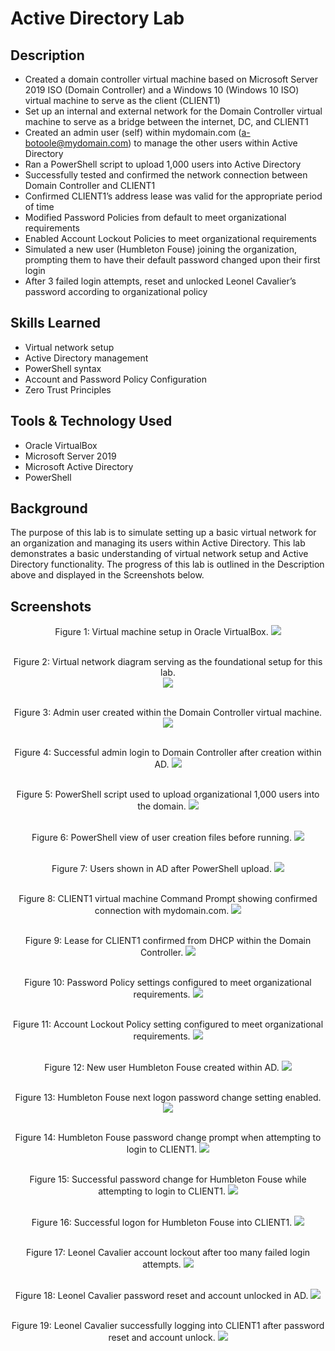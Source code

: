 # Active Directory Lab

## Description
- Created a domain controller virtual machine based on Microsoft Server 2019 ISO (Domain Controller) and a Windows 10 (Windows 10 ISO) virtual machine to serve as the client (CLIENT1)
- Set up an internal and external network for the Domain Controller virtual machine to serve as a bridge between the internet, DC, and CLIENT1
- Created an admin user (self) within mydomain.com (a-botoole@mydomain.com) to manage the other users within Active Directory
- Ran a PowerShell script to upload 1,000 users into Active Directory
- Successfully tested and confirmed the network connection between Domain Controller and CLIENT1
- Confirmed CLIENT1’s address lease was valid for the appropriate period of time
- Modified Password Policies from default to meet organizational requirements
- Enabled Account Lockout Policies to meet organizational requirements
- Simulated a new user (Humbleton Fouse) joining the organization, prompting them to have their default password changed upon their first login
- After 3 failed login attempts, reset and unlocked Leonel Cavalier’s password according to organizational policy


## Skills Learned
- Virtual network setup
- Active Directory management
- PowerShell syntax
- Account and Password Policy Configuration
- Zero Trust Principles


## Tools & Technology Used
- Oracle VirtualBox
- Microsoft Server 2019
- Microsoft Active Directory
- PowerShell

##  Background
The purpose of this lab is to simulate setting up a basic virtual network for an organization and managing its users within Active Directory. This lab demonstrates a basic understanding of virtual network setup and Active Directory functionality. The progress of this lab is outlined in the Description above and displayed in the Screenshots below.
  
## Screenshots

<p align="center">
Figure 1: Virtual machine setup in Oracle VirtualBox.
<img src="https://github.com/bryanotoole/Project-Pictures/blob/main/AD%2025.%20Virtual%20Machines%20Used.PNG"/> <br />
<br />
<p align="center">
Figure 2: Virtual network diagram serving as the foundational setup for this lab. <br/>
<img src="https://github.com/bryanotoole/Project-Pictures/blob/main/AD%20Network%20Diagram.PNG"/> <br />
<br />
<p align="center">
Figure 3: Admin user created within the Domain Controller virtual machine.
<img src="https://github.com/bryanotoole/Project-Pictures/blob/main/AD%202.%20Admin%20User%20Created%20Within%20Domain%20Controller%20Virtual%20Machine.PNG"/> <br />
<br />
<p align="center">
Figure 4: Successful admin login to Domain Controller after creation within AD.
<img src="https://github.com/bryanotoole/Project-Pictures/blob/main/AD%201.%20Admin%20User%20Domain%20Controller%20Login%20Screen.PNG"/> <br />
<br />
<p align="center">
Figure 5: PowerShell script used to upload organizational 1,000 users into the domain.
<img src="https://github.com/bryanotoole/Project-Pictures/blob/main/AD%204.%20PowerShell%20Script%20to%20Create%201000%20Users.PNG"/> <br />
<br />
<p align="center">
Figure 6: PowerShell view of user creation files before running.
<img src="https://github.com/bryanotoole/Project-Pictures/blob/main/AD%205.%20PowerShell%20View%20of%20User%20Creation%20Files%20Before%20Running.PNG"/> <br />
<br />
<p align="center">
Figure 7: Users shown in AD after PowerShell upload.
<img src="https://github.com/bryanotoole/Project-Pictures/blob/main/AD%206.%20Users%20Shown%20In%20AD%20After%20PowerShell%20Upload.PNG"/> <br />
<br />
<p align="center">
Figure 8: CLIENT1 virtual machine Command Prompt showing confirmed connection with mydomain.com.
<img src="https://github.com/bryanotoole/Project-Pictures/blob/main/AD%207.%20CLIENT1%20Host%20VM%20IPConig%20Setup.PNG"/> <br />
<br />
<p align="center">
Figure 9: Lease for CLIENT1 confirmed from DHCP within the Domain Controller.
<img src="https://github.com/bryanotoole/Project-Pictures/blob/main/AD%208.%20Lease%20For%20CLIENT1%20User%20From%20DHCP%20View%20In%20Domain%20Controller.PNG"/> <br />
<br />
<p align="center">
Figure 10: Password Policy settings configured to meet organizational requirements.
<img src="https://github.com/bryanotoole/Project-Pictures/blob/main/AD%2021.%20Changed%20Default%20Password%20Policies.PNG"/> <br />
<br />
<p align="center">
Figure 11: Account Lockout Policy setting configured to meet organizational requirements.
<img src="https://github.com/bryanotoole/Project-Pictures/blob/main/AD%2020.%20Configured%20Account%20Lockout%20Attempts.PNG"/> <br />
<br />
<p align="center">
Figure 12: New user Humbleton Fouse created within AD.
<img src="https://github.com/bryanotoole/Project-Pictures/blob/main/AD%2011.%20New%20User%20Humbleton%20Fouse.PNG"/> <br />
<br />
<p align="center">
Figure 13: Humbleton Fouse next logon password change setting enabled.
<img src="https://github.com/bryanotoole/Project-Pictures/blob/main/AD%2012.%20Humbleton%20Fouse%20Next%20Logon%20Password%20Change%20Setting%20Enabled.PNG"/> <br />
<br />
<p align="center">
Figure 14: Humbleton Fouse password change prompt when attempting to login to CLIENT1.
<img src="https://github.com/bryanotoole/Project-Pictures/blob/main/AD%2014.%20Humbleton%20Fouse%20Password%20Change%20Prompt.PNG"/> <br />
<br />
<p align="center">
Figure 15: Successful password change for Humbleton Fouse while attempting to login to CLIENT1.
<img src="https://github.com/bryanotoole/Project-Pictures/blob/main/AD%2015.%20Successful%20Password%20Change%20For%20Humbleton%20Fouse.PNG"/> <br />
<br />
<p align="center">
Figure 16: Successful logon for Humbleton Fouse into CLIENT1.
<img src="https://github.com/bryanotoole/Project-Pictures/blob/main/AD%2016.%20Humbleton%20Fouse%20Successful%20Signon%20After%20Password%20Change.PNG"/> <br />
<br />
<p align="center">
Figure 17: Leonel Cavalier account lockout after too many failed login attempts.
<img src="https://github.com/bryanotoole/Project-Pictures/blob/main/AD%2022.%20Leonel%20Cavalier%20Account%20Lockout.PNG"/> <br />
<br />
<p align="center">
Figure 18: Leonel Cavalier password reset and account unlocked in AD.
<img src="https://github.com/bryanotoole/Project-Pictures/blob/main/AD%2023.%20Leonel%20Cavalier%20Password%20Reset%20%26%20Account%20Unlocked%20AD%20Settings.PNG"/> <br />
<br />
<p align="center">
Figure 19: Leonel Cavalier successfully logging into CLIENT1 after password reset and account unlock.
<img src="https://github.com/bryanotoole/Project-Pictures/blob/main/AD%2024.%20Leonel%20Cavalier%20Successful%20Logon%20After%20Account%20Unlock.PNG"/> <br />
<br />

